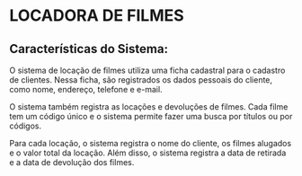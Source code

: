 # LOCADORA DE FILMES

## Características do Sistema:

O sistema de locação de filmes utiliza uma ficha cadastral para o cadastro de clientes. Nessa ficha, são registrados os dados pessoais do cliente, como nome, endereço, telefone e e-mail.

O sistema também registra as locações e devoluções de filmes. Cada filme tem um código único e o sistema permite fazer uma busca por títulos ou por códigos.

Para cada locação, o sistema registra o nome do cliente, os filmes alugados e o valor total da locação. Além disso, o sistema registra a data de retirada e a data de devolução dos filmes.

